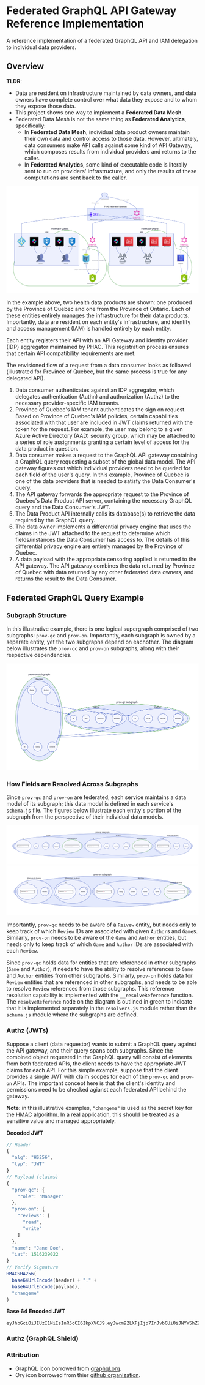 # Federated GraphQL API Gateway Reference Implementation

A reference implementation of a federated GraphQL API and IAM delegation to individual data providers.

## Overview

**TLDR**:
- Data are resident on infrastructure maintained by data owners, and data owners have complete control over what data they expose and to whom they expose those data.
- This project shows one way to implement a **Federated Data Mesh**.
- Federated Data Mesh is not the same thing as **Federated Analytics**, specifically:
  - In **Federated Data Mesh**, individual data product owners maintain their own data and control access to those data. However, ultimately, data consumers make API calls against some kind of API Gateway, which composes results from individual providers and returns to the caller.
  - In **Federated Analytics**, some kind of executable code is literally sent to run on providers' infrastructure, and only the results of these computations are sent back to the caller.

![overview diagram](docs/architecture.svg)

In the example above, two health data products are shown: one produced by the Province of Quebec and one from the Province of Ontario.
Each of these entities entirely manages the infrastructure for their data products.
Importantly, data are resident on each entity's infrastructure, and identity and access management (IAM) is handled entirely by each entity.

Each entity registers their API with an API Gateway and identity provider (IDP) aggregator maintained by PHAC.
This registration process ensures that certain API compatibility requirements are met.

The envisioned flow of a request from a data consumer looks as followed (illustrated for Province of Quebec, but the same process is true for any delegated API).

1. Data consumer authenticates against an IDP aggregator, which delegates authentication (Authn) and authorization (Authz) to the necessary provider-specific IAM tenants.
2. Province of Quebec's IAM tenant authenticates the sign on request. Based on Province of Quebec's IAM policies, certain capabilities associated with that user are included in JWT claims returned with the token for the request. For example, the user may belong to a given Azure Active Directory (AAD) security group, which may be attached to a series of role assignments granting a certain level of access for the data product in question.
3. Data consumer makes a request to the GraphQL API gateway containing a GraphQL query requesting a subset of the global data model. The API gateway figures out which individual providers need to be queried for each field of the user's query. In this example, Province of Quebec is one of the data providers that is needed to satisfy the Data Consumer's query.
4. The API gateway forwards the appropriate request to the Province of Quebec's Data Product API server, containing the necessary GraphQL query and the Data Consumer's JWT.
5. The Data Product API internally calls its database(s) to retrieve the data required by the GraphQL query.
6. The data owner implements a differential privacy engine that uses the claims in the JWT attached to the request to determine which fields/instances the Data Consumer has access to. The details of this differential privacy engine are entirely managed by the Province of Quebec.
7. A data payload with the appropriate censoring applied is returned to the API gateway. The API gateway combines the data returned by Province of Quebec with data returned by any other federated data owners, and returns the result to the Data Consumer.

## Federated GraphQL Query Example

### Subgraph Structure

In this illustrative example, there is one logical supergraph comprised of two subgraphs: `prov-qc` and `prov-on`.
Importantly, each subgraph is owned by a separate entity, yet the two subgraphs depend on eachother.
The diagram below illustrates the `prov-qc` and `prov-on` subgraphs, along with their respective dependencies.

![example-supergraph](docs/subgraphs.svg)

### How Fields are Resolved Across Subgraphs

Since `prov-qc` and `prov-on` are federated, each service maintains a data model of its subgraph; this data model is defined in each service's `schema.js` file.
The figures below illustrate each entity's portion of the subgraph from the perspective of their individual data models.

![prov-qc data model](docs/prov-qc-data-model.svg)
![prov-on data model](docs/prov-on-data-model.svg)

Importantly, `prov-qc` needs to be aware of a `Reivew` entity, but needs only to keep track of which `Review` IDs are associated with given `Author`s and `Game`s.
Similarly, `prov-on` needs to be aware of the `Game` and `Author` entities, but needs only to keep track of which `Game` and `Author` IDs are associated with each `Review`.

Since `prov-qc` holds data for entities that are referenced in other subgraphs (`Game` and `Author`), it needs to have the ability to resolve references to `Game` and `Author` entities from other subgraphs.
Similarly, `prov-on` holds data for `Review` entities that are referenced in other subgraphs, and needs to be able to resolve `Review` references from those subgraphs.
This reference resolution capability is implemented with the `__resolveReference` function.
The `resolveReference` node on the diagram is outlined in green to indicate that it is implemented separately in the `resolvers.js` module rather than the `schema.js` module where the subgraphs are defined.






### Authz (JWTs)

Suppose a client (data requestor) wants to submit a GraphQL query against the API gateway, and their query spans both subgraphs.
Since the combined object requested in the GraphQL query will consist of elements from both federated APIs, the client needs to have the appropriate JWT claims for each API.
For this simple example, suppose that the client provides a single JWT with claim scopes for each of the `prov-qc` and `prov-on` APIs.
The important concept here is that the client's identity and permissions need to be checked agianst each federated API behind the gateway.

**Note**: in this illustrative examples, `"changeme"` is used as the secret key for the HMAC algorithm. In a real application, this should be treated as a sensitive value and managed appropriately. 

**Decoded JWT**

```javascript
// Header
{
  "alg": "HS256",
  "typ": "JWT"
}
// Payload (claims)
{
  "prov-qc": {
    "role": "Manager"
  },
  "prov-on": {
    "reviews": [
      "read",
      "write"
    ]
  },
  "name": "Jane Doe",
  "iat": 1516239022
}
// Verify Signature
HMACSHA256(
  base64UrlEncode(header) + "." +
  base64UrlEncode(payload),
  "changeme"
)
```

**Base 64 Encoded JWT**

```
eyJhbGciOiJIUzI1NiIsInR5cCI6IkpXVCJ9.eyJwcm92LXFjIjp7InJvbGUiOiJNYW5hZ2VyIn0sInByb3Ytb24iOnsicmV2aWV3cyI6WyJyZWFkIiwid3JpdGUiXX0sIm5hbWUiOiJKYW5lIERvZSIsImlhdCI6MTUxNjIzOTAyMn0.sxCKeHno1vH6luq17IzuvMNMWL6_N7sV3HMTM6xpup8
```

### Authz (GraphQL Shield)

### Attribution
- GraphQL icon borrowed from [graphql.org](https://graphql.org/brand/).
- Ory icon borrowed from thier [github organization](https://github.com/ory).